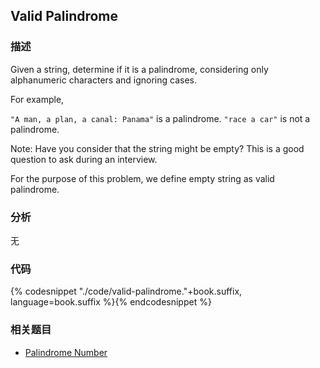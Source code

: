 ## Valid Palindrome


### 描述

Given a string, determine if it is a palindrome, considering only alphanumeric characters and ignoring cases.

For example,

`"A man, a plan, a canal: Panama"` is a palindrome.
`"race a car"` is not a palindrome.

Note:
Have you consider that the string might be empty? This is a good question to ask during an interview.

For the purpose of this problem, we define empty string as valid palindrome.


### 分析

无


### 代码

{% codesnippet "./code/valid-palindrome."+book.suffix, language=book.suffix %}{% endcodesnippet %}


### 相关题目

* [Palindrome Number](palindrome-number.md)
